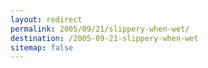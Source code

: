 ```yaml
---
layout: redirect
permalink: 2005/09/21/slippery-when-wet/
destination: /2005-09-21-slippery-when-wet
sitemap: false
---
```

